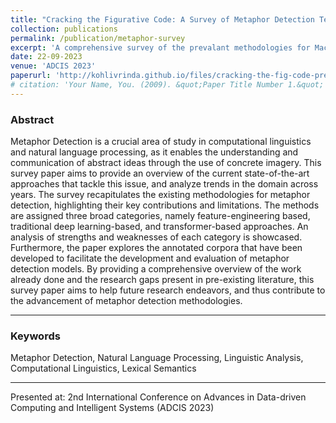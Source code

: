 ```yaml
---
title: "Cracking the Figurative Code: A Survey of Metaphor Detection Techniques (PREPRINT)"
collection: publications
permalink: /publication/metaphor-survey
excerpt: 'A comprehensive survey of the prevalant methodologies for Machine Learning aided Metaphor Detection.'
date: 22-09-2023
venue: 'ADCIS 2023'
paperurl: 'http://kohlivrinda.github.io/files/cracking-the-fig-code-preprint.pdf'
# citation: 'Your Name, You. (2009). &quot;Paper Title Number 1.&quot; <i>Journal 1</i>. 1(1).'
---
```

<h3>Abstract</h3>
Metaphor Detection is a crucial area of study in computational linguistics and natural language processing, as it enables the understanding and communication of abstract ideas through the use of concrete imagery. This survey paper aims to provide an overview of the current state-of-the-art approaches that tackle this issue, and analyze trends in the domain across years. The survey recapitulates the existing methodologies for metaphor detection, highlighting their key contributions and limitations. The methods are assigned three broad categories, namely feature-engineering based, traditional deep learning-based, and transformer-based approaches. An analysis of strengths and weaknesses of each category is showcased. Furthermore, the paper explores the annotated corpora that have been developed to facilitate the development and evaluation of metaphor detection models. By providing a comprehensive overview of the work already done and the research gaps present in pre-existing literature, this survey paper aims to help future research endeavors, and thus contribute to the advancement of metaphor detection methodologies.

---

<h3>Keywords</h3> Metaphor Detection, Natural Language Processing, Linguistic Analysis, Computational Linguistics, Lexical Semantics

---

<!-- [Download paper here](http://academicpages.github.io/files/paper1.pdf) -->

<!-- Recommended citation: Your Name, You. (2009). "Paper Title Number 1." <i>Journal 1</i>. 1(1). -->
Presented at: 2nd International Conference on Advances in Data-driven Computing and Intelligent Systems (ADCIS 2023)


